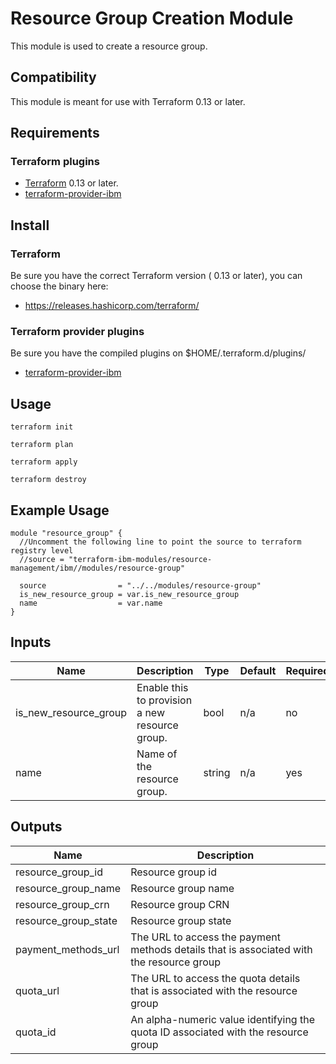 # Resource Group Creation Module

This module is used to create a resource group.

## Compatibility

This module is meant for use with Terraform 0.13 or later.

## Requirements

### Terraform plugins

- [Terraform](https://www.terraform.io/downloads.html) 0.13 or later.
- [terraform-provider-ibm](https://github.com/IBM-Cloud/terraform-provider-ibm)

## Install

### Terraform

Be sure you have the correct Terraform version ( 0.13 or later), you can choose the binary here:
- https://releases.hashicorp.com/terraform/

### Terraform provider plugins

Be sure you have the compiled plugins on $HOME/.terraform.d/plugins/

- [terraform-provider-ibm](https://github.com/IBM-Cloud/terraform-provider-ibm)

## Usage

```
terraform init
```
```
terraform plan
```
```
terraform apply
```
```
terraform destroy
```

## Example Usage
```
module "resource_group" {
  //Uncomment the following line to point the source to terraform registry level
  //source = "terraform-ibm-modules/resource-management/ibm//modules/resource-group"

  source                = "../../modules/resource-group"
  is_new_resource_group = var.is_new_resource_group
  name                  = var.name
}
```

<!-- BEGINNING OF PRE-COMMIT-TERRAFORM DOCS HOOK -->

## Inputs

| Name                              | Description                                           | Type         | Default | Required |
|-----------------------------------|-------------------------------------------------------|--------------|---------|----------|
| is_new_resource_group             | Enable this to provision a new resource group.        | bool         | n/a     | no       |
| name                              | Name of the resource group.                           | string       | n/a     | yes      |

## Outputs

| Name                      | Description                                                                                 |
|---------------------------|---------------------------------------------------------------------------------------------|
| resource_group_id         | Resource group id                                                                           |
| resource_group_name       | Resource group name                                                                         |
| resource_group_crn        | Resource group CRN                                                                          |
| resource_group_state      | Resource group state                                                                        |
| payment_methods_url       | The URL to access the payment methods details that is associated with the resource group    |
| quota_url                 | The URL to access the quota details that is associated with the resource group              |
| quota_id                  | An alpha-numeric value identifying the quota ID associated with the resource group          |

